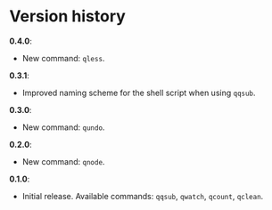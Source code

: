 # Version history

**0.4.0**:

- New command: `qless`.

**0.3.1**:

- Improved naming scheme for the shell script when using `qqsub`.

**0.3.0**:

- New command: `qundo`.


**0.2.0**:

- New command: `qnode`.


**0.1.0**:

- Initial release. Available commands: `qqsub`, `qwatch`, `qcount`, `qclean`.
